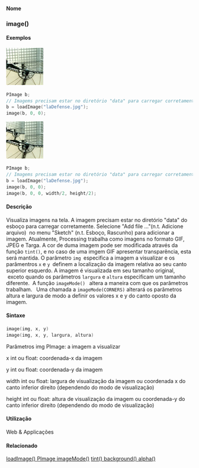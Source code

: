 
#### Nome
### image()

#### Exemplos
<img border="0" height="100" src="media/image_.jpg" width="100"/>

```pde
PImage b; 
// Imagems precisam estar no diretório "data" para carregar corretamente
b = loadImage("laDefense.jpg"); 
image(b, 0, 0); 

```
<img border="0" height="100" src="media/image_2.jpg" width="100"/>

```pde
PImage b; 
// Imagems precisam estar no diretório "data" para carregar corretamente
b = loadImage("laDefense.jpg"); 
image(b, 0, 0); 
image(b, 0, 0, width/2, height/2); 

```

#### Descrição
Visualiza imagens na tela. A imagem precisam estar
no diretório "data" do esboço para carregar corretamente.
Selecione "Add file ..."(n.t. Adicione arquivo)  no menu "Sketch"
(n.t. Esboço, Rascunho) para adicionar a imagem. Atualmente,
Processing trabalha como imagens no formato GIF, JPEG e Targa. A cor de
duma imagem pode ser modificada através da função `tint()`, e no caso de uma imgem GIF apresentar transparência, esta será mantida. O parâmetro `img `especifica a imagem a visualizar e os parâmentros `x` e `y `definem
a localização da imagem relativa ao seu canto superior
esquerdo. A imagem é visualizada em seu tamanho original,
 exceto quando os parâmetros `largura` e `altura` especificam um tamanho diferente.  A função `imageMode() ` altera a maneira com que os parâmetros trabalham. ` `Uma chamada a `imageMode(CORNERS)` alterará os parâmetros altura e largura de modo a definir os valores x e y do canto oposto da imagem.

#### Sintaxe
```pde
image(img, x, y)
image(img, x, y, largura, altura)

```
Parâmetros
img
PImage: a imagem a visualizar


x
int ou float: coordenada-x da imagem


y
int ou float: coordenada-y da imagem


width
int ou float: largura de
visualização da imagem ou coordenada x do canto inferior
direito (dependendo do modo de visualização)


height
int ou float: altura de
visualização da imagem ou coordenada-y do canto inferior
direito (dependendo do modo de visualização)



#### Utilização

	
Web & Applicações

#### Relacionado
[loadImage() ](loadImage_
)
[PImage  ](PImage
)
[imageMode()](imageMode_
)
[tint() ](tint_
)
[background() ](background_
)
[alpha()](alpha_
)

